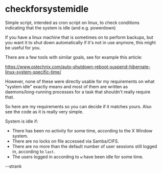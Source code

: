 # checkforsystemidle
Simple script, intended as cron script on linux, to check conditions indicating that the system is idle (and e.g. powerdown)

If you have a linux machine that is sometimes on to perform backups, but you want it to shut down automatically if it's not in use anymore, this might be useful for you.

There are a few tools with similar goals, see for example this article:

  https://www.ostechnix.com/auto-shutdown-reboot-suspend-hibernate-linux-system-specific-time/

However, none of these were directly usable for my requirements on what "system idle" exactly means and most of them are written as daemons/long-running processes for a task that shouldn't really require that.

So here are my requirements so you can decide if it matches yours. Also see the code as it is really very simple.

System is idle if:

* There has been no activity for some time, according to the X Window system.
* There are no locks on file accessed via Samba/CIFS.
* There are no more than the default number of user sessions still logged in, according to `last`.
* The users logged in according to `w` have been idle for some time.

--strank

<eot>
  
